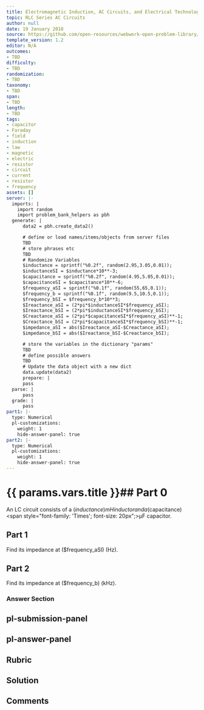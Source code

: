 ```yaml
---
title: Electromagnetic Induction, AC Circuits, and Electrical Technologies
topic: RLC Series AC Circuits
author: null
date: 19 January 2018
source: https://github.com/open-resources/webwork-open-problem-library/tree/master/Contrib/BrockPhysics/College_Physics_Urone/23.Electromagnetic_Induction_AC_Circuits_and_Electrical_Technologies/23-12.RLC_Series_AC_Circuits/NU_U17_23_12_003.pg
template_version: 1.2
editor: N/A
outcomes:
- TBD
difficulty:
- TBD
randomization:
- TBD
taxonomy:
- TBD
span:
- TBD
length:
- TBD
tags:
- capacitor
- Faraday
- field
- induction
- law
- magnetic
- electric
- resistor
- circuit
- current
- resistor
- frequency
assets: []
server: |-
  imports: |
    import random
    import problem_bank_helpers as pbh
  generate: |
      data2 = pbh.create_data2()

      # define or load names/items/objects from server files
      TBD
      # store phrases etc
      TBD
      # Randomize Variables
      $inductance = sprintf("%0.2f", random(2.95,3.05,0.01));
      $inductanceSI = $inductance*10**-3;
      $capacitance = sprintf("%0.2f", random(4.95,5.05,0.01));
      $capacitanceSI = $capacitance*10**-6;
      $frequency_aSI = sprintf("%0.1f", random(55,65,0.1));
      $frequency_b = sprintf("%0.1f", random(9.5,10.5,0.1));
      $frequency_bSI = $frequency_b*10**3;
      $Ireactance_aSI = (2*pi*$inductanceSI*$frequency_aSI);
      $Ireactance_bSI = (2*pi*$inductanceSI*$frequency_bSI);
      $Creactance_aSI = (2*pi*$capacitanceSI*$frequency_aSI)**-1;
      $Creactance_bSI = (2*pi*$capacitanceSI*$frequency_bSI)**-1;
      $impedance_aSI = abs($Ireactance_aSI-$Creactance_aSI);
      $impedance_bSI = abs($Ireactance_bSI-$Creactance_bSI);

      # store the variables in the dictionary "params"
      TBD
      # define possible answers
      TBD
      # Update the data object with a new dict
      data.update(data2)
      prepare: |
      pass
  parse: |
      pass
  grade: |
      pass
part1: |-
  type: Numerical
  pl-customizations:
    weight: 1
    hide-answer-panel: true
part2: |-
  type: Numerical
  pl-customizations:
    weight: 1
    hide-answer-panel: true
---
```


# {{ params.vars.title }}## Part 0 
An LC circuit consists of a ($inductance) mH inductor and a ($capacitance) <span style="font-family: 'Times'; font-size: 20px";>&mu;F</span> capacitor. 
## Part 1 
Find its impedance at ($frequency_aSI) (Hz). 
## Part 2 
Find its impedance at ($frequency_b) (kHz). 


### Answer Section 


## pl-submission-panel 


## pl-answer-panel 


## Rubric 


## Solution 


## Comments 


